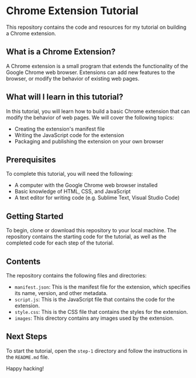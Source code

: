 # Chrome Extension Tutorial

This repository contains the code and resources for my tutorial on building a Chrome extension.

## What is a Chrome Extension?

A Chrome extension is a small program that extends the functionality of the Google Chrome web browser. Extensions can add new features to the browser, or modify the behavior of existing web pages.

## What will I learn in this tutorial?

In this tutorial, you will learn how to build a basic Chrome extension that can modify the behavior of web pages. We will cover the following topics:

- Creating the extension's manifest file
- Writing the JavaScript code for the extension
- Packaging and publishing the extension on your own browser

## Prerequisites

To complete this tutorial, you will need the following:

- A computer with the Google Chrome web browser installed
- Basic knowledge of HTML, CSS, and JavaScript
- A text editor for writing code (e.g. Sublime Text, Visual Studio Code)

## Getting Started

To begin, clone or download this repository to your local machine. The repository contains the starting code for the tutorial, as well as the completed code for each step of the tutorial.

## Contents

The repository contains the following files and directories:

- `manifest.json`: This is the manifest file for the extension, which specifies its name, version, and other metadata.
- `script.js`: This is the JavaScript file that contains the code for the extension.
- `style.css`: This is the CSS file that contains the styles for the extension.
- `images`: This directory contains any images used by the extension.

## Next Steps

To start the tutorial, open the `step-1` directory and follow the instructions in the `README.md` file.

Happy hacking!
